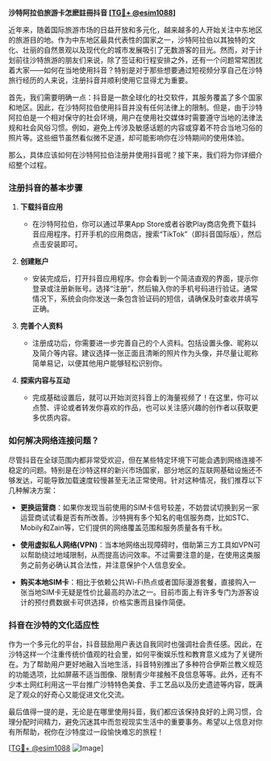 **沙特阿拉伯旅游卡怎麽註冊抖音 [[TG💪+ @esim1088](https://t.me/s/esim1088)]**

近年来，随着国际旅游市场的日益开放和多元化，越来越多的人开始关注中东地区的旅游目的地。作为中东地区最具代表性的国家之一，沙特阿拉伯以其独特的文化、壮丽的自然景观以及现代化的城市发展吸引了无数游客的目光。然而，对于计划前往沙特旅游的朋友们来说，除了签证和行程安排之外，还有一个问题常常困扰着大家——如何在当地使用抖音？特别是对于那些想要通过短视频分享自己在沙特旅行经历的人来说，注册抖音并顺利使用它显得尤为重要。

首先，我们需要明确一点：抖音是一款全球化的社交软件，其服务覆盖了多个国家和地区。因此，在沙特阿拉伯使用抖音并没有任何法律上的限制。但是，由于沙特阿拉伯是一个相对保守的社会环境，用户在使用社交媒体时需要遵守当地的法律法规和社会风俗习惯。例如，避免上传涉及敏感话题的内容或穿着不符合当地习俗的照片等。这些细节虽然看似微不足道，却可能影响你在沙特期间的使用体验。

那么，具体应该如何在沙特阿拉伯注册并使用抖音呢？接下来，我们将为你详细介绍整个过程。

### 注册抖音的基本步骤

1. **下载抖音应用**
   - 在沙特阿拉伯，你可以通过苹果App Store或者谷歌Play商店免费下载抖音应用程序。打开手机的应用商店，搜索“TikTok”（即抖音国际版），然后点击安装即可。
   
2. **创建账户**
   - 安装完成后，打开抖音应用程序。你会看到一个简洁直观的界面，提示你登录或注册新账号。选择“注册”，然后输入你的手机号码进行验证。通常情况下，系统会向你发送一条包含验证码的短信，请确保及时查收并填写正确。
   
3. **完善个人资料**
   - 注册成功后，你需要进一步完善自己的个人资料。包括设置头像、昵称以及简介等内容。建议选择一张正面且清晰的照片作为头像，并尽量让昵称简单易记，以便其他用户能够轻松识别你。
   
4. **探索内容与互动**
   - 完成基础设置后，就可以开始浏览抖音上的海量视频了！在这里，你可以点赞、评论或者转发你喜欢的作品，也可以关注感兴趣的创作者以获取更多优质内容。

### 如何解决网络连接问题？

尽管抖音在全球范围内都非常受欢迎，但在某些特定环境下可能会遇到网络连接不稳定的问题。特别是在沙特这样的新兴市场国家，部分地区的互联网基础设施还不够发达，可能导致加载速度较慢甚至无法正常使用。针对这种情况，我们推荐以下几种解决方案：

- **更换运营商**：如果你发现当前使用的SIM卡信号较差，不妨尝试切换到另一家运营商试试看是否有所改善。沙特拥有多个知名的电信服务商，比如STC、Mobily和Zain等，它们提供的网络覆盖范围和服务质量各有千秋。
  
- **使用虚拟私人网络(VPN)**：当本地网络出现障碍时，借助第三方工具如VPN可以帮助绕过地域限制，从而提高访问效率。不过需要注意的是，在使用这类服务之前务必确认其合法性，并注意保护个人信息安全。
  
- **购买本地SIM卡**：相比于依赖公共Wi-Fi热点或者国际漫游套餐，直接购入一张当地SIM卡无疑是性价比最高的办法之一。目前市面上有许多专门为游客设计的预付费数据卡可供选择，价格实惠而且操作简便。

### 抖音在沙特的文化适应性

作为一个多元化的平台，抖音鼓励用户表达自我同时也强调社会责任感。因此，在沙特这样一个注重传统价值观的社会里，如何平衡娱乐性和教育意义成为了关键所在。为了帮助用户更好地融入当地生活，抖音特别推出了多种符合伊斯兰教义规范的功能选项，比如屏蔽不适当图像、限制青少年接触不良信息等等。此外，还有不少本土网红利用这一平台推广沙特特色美食、手工艺品以及历史遗迹等内容，既满足了观众的好奇心又能促进文化交流。

最后值得一提的是，无论是在哪里使用抖音，我们都应该保持良好的上网习惯，合理分配时间精力，避免沉迷其中而忽视现实生活中的重要事务。希望以上信息对你有所帮助，祝你在沙特度过一段愉快难忘的旅程！

[[TG💪+ @esim1088](https://t.me/s/esim1088) ![Image](https://i.postimg.cc/4NQfJmqS/Snipaste-2025-05-13-00-14-12.png)]